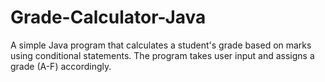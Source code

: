 # Grade-Calculator-Java
A simple Java program that calculates a student's grade based on marks using conditional statements. The program takes user input and assigns a grade (A-F) accordingly.
